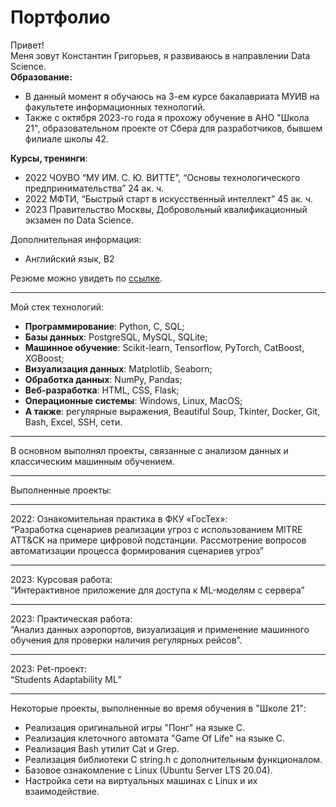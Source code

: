 # Портфолио
Привет!  
Меня зовут Константин Григорьев, я развиваюсь в направлении Data Science.  
**Образование:**  
- В данный момент я обучаюсь на 3-ем курсе бакалавриата МУИВ на факультете информационных технологий.  
- Также с октября 2023-го года я прохожу обучение в АНО "Школа 21", образовательном проекте от Сбера для разработчиков, бывшем филиале школы 42.  

**Курсы, тренинги**:  
- 2022 ЧОУВО “МУ ИМ. С. Ю. ВИТТЕ”, “Основы технологического предпринимательства” 24 ак. ч.
- 2022 МФТИ, “Быстрый старт в искусственный интеллект” 45 ак. ч.
- 2023 Правительство Москвы, Добровольный квалификационный экзамен по Data Science.  

Дополнительная информация:
- Английский язык, B2

Резюме можно увидеть по <a href="https://docs.google.com/document/d/1dGomIFwV9CrbjELwAdm7i6G82fdemjrJ7BARTZvZYPo/edit?usp=sharing">ссылке</a>.
___
Мой стек технологий:  
- **Программирование**: Python, C, SQL;
- **­Базы данных**: PostgreSQL, MySQL, SQLite;
- **­Машинное обучение**: Scikit-learn, Tensorflow, PyTorch, CatBoost, XGBoost;
- **­Визуализация данных**: Matplotlib, Seaborn;
- **­Обработка данных**: NumPy, Pandas;
- **Веб-разработка**: HTML, CSS, Flask;
- **­Операционные системы**: Windows, Linux, MacOS;
- **­А также**: регулярные выражения, Beautiful Soup, Tkinter, Docker, Git, Bash, Excel, SSH, сети.  
___
В основном выполнял проекты, связанные с анализом данных и классическим машинным обучением.  
___
Выполненные проекты:  
___
2022: Ознакомительная практика в ФКУ «ГосТех»:  
“Разработка сценариев реализации угроз с использованием MITRE ATT&CK на примере цифровой подстанции. Рассмотрение вопросов автоматизации процесса формирования сценариев угроз”  
___
2023: Курсовая работа:  
“Интерактивное приложение для доступа к ML-моделям с сервера”  
___
2023: Практическая работа:  
“Анализ данных аэропортов, визуализация и применение машинного обучения для проверки наличия регулярных рейсов”.  
___
2023: Pet-проект:  
“Students Adaptability ML”  
___
Некоторые проекты, выполненные во время обучения в "Школе 21":  
- Реализация оригинальной игры "Понг" на языке C.
- Реализация клеточного автомата "Game Of Life" на языке C.
- Реализация Bash утилит Cat и Grep.
- Реализация библиотеки C string.h с дополнительным функционалом.
- Базовое ознакомление с Linux (Ubuntu Server LTS 20.04).
- Настройка сети на виртуальных машинах с Linux и их взаимодействие.
